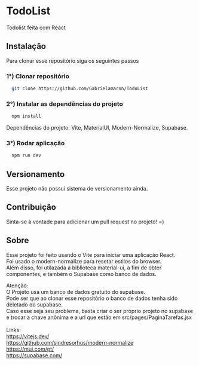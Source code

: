# TodoList
Todolist feita com React
## Instalação
Para clonar esse repositório siga os seguintes passos 
### 1°) Clonar repositório
```bash
  git clone https://github.com/Gabrielamaron/TodoList
```
### 2°) Instalar as dependências do projeto
```bash
  npm install
```
Dependências do projeto: Vite, MaterialUI, Modern-Normalize, Supabase.

### 3°) Rodar aplicação
```bash
  npm run dev
```

## Versionamento
Esse projeto não possui sistema de versionamento ainda.

## Contribuição
Sinta-se à vontade para adicionar um pull request no projeto! =)

## Sobre
Esse projeto foi feito usando o Vite para iniciar uma aplicação React. 
<br>
Foi usado o modern-normalize para resetar estilos do browser. 
<br>
Além disso, foi utilazada a biblioteca material-ui, a fim de obter componentes, e também
o Supabase como banco de dados. 
 
Atenção:
<br>
O Projeto usa um banco de dados gratuito do supabase. 
<br>
Pode ser que ao clonar esse
repositório o banco de dados tenha sido deletado do supabase. 
<br>
Caso esse seja seu problema, 
basta criar o ser próprio projeto no supabase e trocar a chave anônima e a url que estão 
em src/pages/PaginaTarefas.jsx
<br>
<br>
Links:
<br>
https://vitejs.dev/
<br>
https://github.com/sindresorhus/modern-normalize
<br>
https://mui.com/pt/
<br>
https://supabase.com/
<br>
